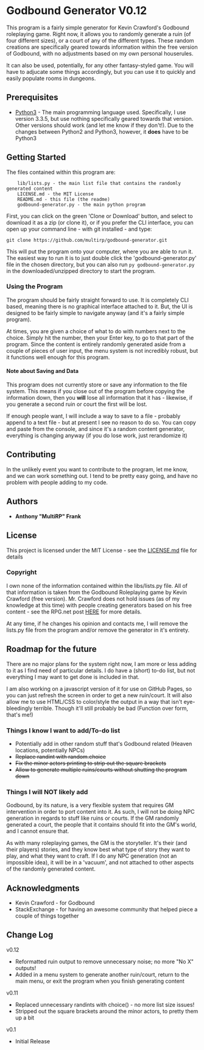 # Godbound Generator V0.12

This program is a fairly simple generator for Kevin Crawford's Godbound roleplaying game.  Right now, it allows you to randomly generate a ruin (of four different sizes), or a court of any of the different types.  These random creations are specifically geared towards information within the free version of Godbound, with no adjustments based on my own personal houserules.

It can also be used, potentially, for any other fantasy-styled game.  You will have to adjucate some things accordingly, but you can use it to quickly and easily populate rooms in dungeons.

## Prerequisites

* [Python3](https://www.python.org/) - The main programming language used.  Specifically, I use version 3.3.5, but use nothing specifically geared towards that version.  Other versions should work (and let me know if they don't!).  Due to the changes between Python2 and Python3, however, it **does** have to be Python3


## Getting Started

The files contained within this program are:
```
    lib/lists.py - the main list file that contains the randomly generated content
    LICENSE.md - the MIT License
    README.md - this file (the readme)
    godbound-generator.py - the main python program
```

First, you can click on the green 'Clone or Download' button, and select to download it as a zip (or clone it), or if you prefer the CLI interface, you can open up your command line - with git installed - and type:

```
git clone https://github.com/multirp/godbound-generator.git
```

This will put the program onto your computer, where you are able to run it.  The easiest way to run it is to just double click the 'godbound-generator.py' file in the chosen directory, but you can also run `py godbound-generator.py` in the downloaded/unzipped directory to start the program.

### Using the Program

The program should be fairly straight forward to use.  It is completely CLI based, meaning there is no graphical interface attached to it.  But, the UI is designed to be fairly simple to navigate anyway (and it's a fairly simple program).

At times, you are given a choice of what to do with numbers next to the choice.  Simply hit the number, then your Enter key, to go to that part of the program.  Since the content is entirely randomly generated aside from a couple of pieces of user input, the menu system is not incredibly robust, but it functions well enough for this program.

#### Note about Saving and Data

This program does not currently store or save any information to the file system.  This means if you close out of the program before copying the information down, then you **will** lose all information that it has - likewise, if you generate a second ruin or court the first will be lost.

If enough people want, I will include a way to save to a file - probably append to a text file - but at present I see no reason to do so.  You can copy and paste from the console, and since it's a random content generator, everything is changing anyway (if you do lose work, just rerandomize it)

## Contributing

In the unlikely event you want to contribute to the program, let me know, and we can work something out.  I tend to be pretty easy going, and have no problem with people adding to my code.

## Authors

* **Anthony "MultiRP" Frank**

## License

This project is licensed under the MIT License - see the [LICENSE.md](LICENSE.md) file for details

### Copyright

I own none of the information contained within the libs/lists.py file.  All of that information is taken from the Godbound Roleplaying game by Kevin Crawford (free version).  Mr. Crawford does not hold issues (as of my knowledge at this time) with people creating generators based on his free content - see the RPG.net post [HERE](https://forum.rpg.net/showthread.php?773601-Sine-Nomine-Godbound-Staff-Pick&p=21076036#post21076036) for more details.

At any time, if he changes his opinion and contacts me, I will remove the lists.py file from the program and/or remove the generator in it's entirety.

## Roadmap for the future

There are no major plans for the system right now, I am more or less adding to it as I find need of particular details.  I do have a (short) to-do list, but not everything I may want to get done is included in that.

I am also working on a javascript version of it for use on GitHub Pages, so you can just refresh the screen in order to get a new ruin/court.  It will also allow me to use HTML/CSS to color/style the output in a way that isn't eye-bleedingly terrible.  Though it'll still probably be bad (Function over form, that's me!)

### Things I know I want to add/To-do list
* Potentially add in other random stuff that's Godbound related (Heaven locations, potentially NPCs)
* ~~Replace randint with random.choice~~
* ~~Fix the minor actors printing to strip out the square brackets~~
* ~~Allow to generate multiple ruins/courts without shutting the program down~~

### Things I will NOT likely add

Godbound, by its nature, is a very flexible system that requires GM intervention in order to port content into it.  As such, I will not be doing NPC generation in regards to stuff like ruins or courts.  If the GM randomly generated a court, the people that it contains should fit into the GM's world, and I cannot ensure that.

As with many roleplaying games, the GM is the storyteller.  It's their (and their players) stories, and they know best what type of story they want to play, and what they want to craft.  If I do any NPC generation (not an impossible idea), it will be in a 'vacuum', and not attached to other aspects of the randomly generated content.

## Acknowledgments

* Kevin Crawford - for Godbound
* StackExchange - for having an awesome community that helped piece a couple of things together

## Change Log

v0.12
* Reformatted ruin output to remove unnecessary noise; no more "No X" outputs!
* Added in a menu system to generate another ruin/court, return to the main menu, or exit the program when you finish generating content

v0.11
* Replaced unnecessary randints with choice() - no more list size issues!
* Stripped out the square brackets around the minor actors, to pretty them up a bit

v0.1
* Initial Release
